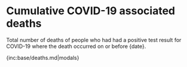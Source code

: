 ﻿# Cumulative COVID-19 associated deaths

Total number of deaths of people who had had a positive test result for COVID-19 where the death occurred on or before {date}.

{inc:base/deaths.md|modals}
